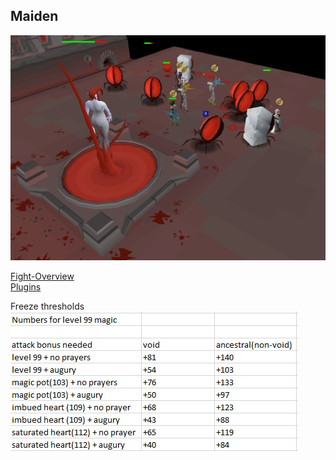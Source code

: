 ## Maiden

![](/assets/img/Maiden-2.png)


[Fight-Overview](Maiden/Fight-Overview.md) \
[Plugins](Maiden/Plugins.md) 

Freeze thresholds \
![asdf](Tob/Xarpus/Maiden-1.png)